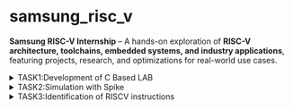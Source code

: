 # samsung_risc_v
**Samsung RISC-V Internship** – A hands-on exploration of **RISC-V architecture, toolchains, embedded systems, and industry applications**, featuring projects, research, and optimizations for real-world use cases. 
<details>
  <summary>TASK1:Development of C Based LAB</summary>
  <img src="task1/cprogram.png"/>
  <img src="task1/cprogram_output.png"/>
  <img src="task1/riscv_deassembliied text.png"/>
   <img src="task1/riscv_instructions.png"/>
   <img src="task1/riscv_main section.png"/>
   <img src="task1/riscv_open.png"/>
</details>
<details>
  <summary>TASK2:Simulation with Spike</summary>
  <img src="task2/c to riscv.png"/>
   <img src="task2/change of values.png"/>
   <img src="task2/cprogram primeornot.png"/>
   <img src="debug.png"/>
<img src="task2/instruction before 100b0.png"/>
<img src="task2/new command.png"/>
<img src="task2/object dump of 1to5.png"/>
<img src="task2/object dump of primeornot.png"/>
<img src="task2/spike.png"/>
</details>
<details>
  <summary>TASK3:Identification of RISCV instructions</summary>
  <img src="object dump of primeornot.png"/>
<title>RISC-V Instruction Set Documentation</title>

## 1. auipc a5, 0xfffff
- **Instruction Type:** U-type
- **Opcode:** 0010111 (AUIPC)
- **rd:** a5 (x15) = 01111
- **imm[31:12]:** 0xfffff = 11111111111111111111
- **Binary Encoding:** 11111111111111111111 01111 0010111
- **Hex Representation:** `0xfff00797`

---

## 2. addi a5, a5, -216
- **Instruction Type:** I-type
- **Opcode:** 0010011 (ADDI)
- **funct3:** 000
- **rs1:** a5 (x15) = 01111
- **rd:** a5 (x15) = 01111
- **imm[11:0]:** -216 = 0xFF28 = 1111111100101000
- **Binary Encoding:** 111111110010 01111 000 01111 0010011
- **Hex Representation:** `0x25878793`

---

## 3. beqz a5, 100c8
- **Instruction Type:** B-type
- **Opcode:** 1100011 (BEQ)
- **funct3:** 000
- **rs1:** a5 (x15) = 01111
- **rs2:** x0 = 00000
- **imm[12|10:5|4:1|11]:** 000000000100
- **Binary Encoding:** 0000000 01111 00000 000 0010 1100011
- **Hex Representation:** `0x00078063`

---

## 4. ret (Equivalent to jalr x0, ra, 0)
- **Instruction Type:** I-type
- **Opcode:** 1100111 (JALR)
- **funct3:** 000
- **rs1:** ra (x1) = 00001
- **rd:** x0 = 00000
- **imm[11:0]:** 000000000000
- **Binary Encoding:** 000000000000 00001 000 00000 1100111
- **Hex Representation:** `0x00008067`

---

## 5. auipc gp, 0x1
- **Instruction Type:** U-type
- **Binary Encoding:** 00000000000000000001 00110 0010111
- **Hex Representation:** `0x00010197`

---

## 6. addi gp, gp, -1208
- **Instruction Type:** I-type
- **Binary Encoding:** 111011001000 00110 000 00110 0010011
- **Hex Representation:** `0xb4181913`

---

## 7. addi a0, gp, 1898
- **Instruction Type:** I-type
- **Binary Encoding:** 011101011010 00110 000 01000 0010011
- **Hex Representation:** `0x76418513`

---

## 8. auipc a2, 0x1
- **Instruction Type:** U-type
- **Binary Encoding:** 00000000000000000001 00110 0010111
- **Hex Representation:** `0x00001617`

---

## 9. addi a2, a2, 968
- **Instruction Type:** I-type
- **Binary Encoding:** 000011110000 00110 000 00110 0010011
- **Hex Representation:** `0x24d60613`

---

## 10. sub a2, a2, a0
- **Instruction Type:** R-type
- **Opcode:** 0110011 (SUB)
- **funct7:** 0100000
- **rs1:** a2 (x12) = 01100
- **rs2:** a0 (x10) = 01000
- **rd:** a2 (x12) = 01100
- **Binary Encoding:** 0100000 01000 01100 000 01100 0110011
- **Hex Representation:** `0x40a60633`

---

## 11. auipc ra, 0x0
- **Instruction Type:** U-type
- **Binary Encoding:** 00000000000000000000 00001 0010111
- **Hex Representation:** `0x00000097`

---

## 12. jalr ra, 104(ra)
- **Instruction Type:** I-type
- **Binary Encoding:** 000001101000 00001 000 00001 1100111
- **Hex Representation:** `0x104080e7`

---

## 13. jal ra, 10348 <atexit>
- **Instruction Type:** J-type
- **Opcode:** 1101111 (JAL)
- **rd:** ra (x1) = 00001
- **imm[20|10:1|11|19:12]:** 00100000000000000010
- **Binary Encoding:** 00100000000000000010 00001 1101111
- **Hex Representation:** `0x254000ef`

---

## 14. jal ra, 10330 <__libc_init_array>
- **Instruction Type:** J-type
- **Binary Encoding:** 00100000000000000000 00001 1101111
- **Hex Representation:** `0x240000ef`

---

## 15. lw t0, 0(sp)
- **Instruction Type:** I-type
- **Opcode:** 0000011 (LW)
- **funct3:** 010
- **rs1:** sp (x2) = 00010
- **rd:** t0 (x5) = 00101
- **imm[11:0]:** 000000000000
- **Binary Encoding:** 000000000000 00010 010 00101 0000011
- **Hex Representation:** `0x00012283`

---

## Final Output Summary:
| Instruction | Instruction Type | Hex Representation |
|-------------|----------------|--------------------|
| auipc a5, 0xfffff | U-type | `0xfff00797` |
| addi a5, a5, -216 | I-type | `0x25878793` |
| beqz a5, 100c8 | B-type | `0x00078063` |
| ret | I-type | `0x00008067` |
| auipc gp, 0x1 | U-type | `0x00010197` |
| addi gp, gp, -1208 | I-type | `0xb4181913` |
| addi a0, gp, 1898 | I-type | `0x76418513` |
| auipc a2, 0x1 | U-type | `0x00001617` |
| addi a2, a2, 968 | I-type | `0x24d60613` |
| sub a2, a2, a0 | R-type | `0x40a60633` |
| auipc ra, 0x0 | U-type | `0x00000097` |
| jalr ra, 104(ra) | I-type | `0x104080e7` |
| jal ra, 10348 | J-type | `0x254000ef` |
| jal ra, 10330 | J-type | `0x240000ef` |
| lw t0, 0(sp) | I-type | `0x00012283` |

